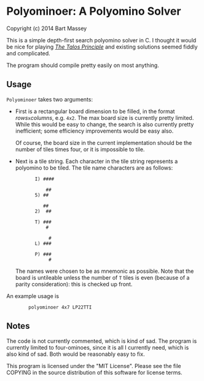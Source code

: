 # Polyominoer: A Polyomino Solver
Copyright (c) 2014 Bart Massey

This is a simple depth-first search polyomino solver in
C. I thought it would be nice for playing
*[The Talos Principle]()* and existing solutions seemed
fiddly and complicated.

The program should compile pretty easily on most anything.

## Usage

`Polyominoer` takes two arguments:

* First is a rectangular board dimension to be filled, in
  the format *rows*`x`*columns*, e.g. `4x2`. The max board
  size is currently pretty limited. While this would be easy
  to change, the search is also currently pretty
  inefficient; some efficiency improvements would be easy
  also.

  Of course, the board size in the current implementation
  should be the number of tiles times four, or it is
  impossible to tile.

* Next is a tile string. Each character in the tile string
  represents a polyomino to be tiled. The tile name
  characters are as follows:

             I) ####

                 ##
             5) ##

                ##
             2)  ##

             T) ###
                 #

                  #
             L) ###

             P) ###
                  #

  The names were chosen to be as mnemonic as possible. Note
  that the board is untileable unless the number of `T`
  tiles is even (because of a parity consideration): this
  is checked up front.


An example usage is

            polyominoer 4x7 LP22TTI

## Notes

The code is not currently commented, which is kind of
sad. The program is currently limited to four-ominoes, since
it is all I currently need, which is also kind of sad. Both
would be reasonably easy to fix.

This program is licensed under the "MIT License".  Please
see the file COPYING in the source distribution of this
software for license terms.
